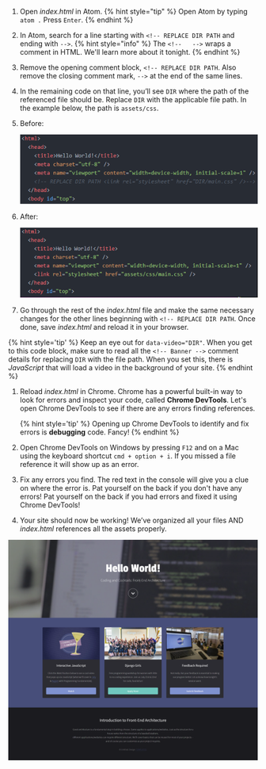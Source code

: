 1. Open _index.html_ in Atom. 
   {% hint style="tip" %}
Open Atom by typing `atom .` Press `Enter`.
  {% endhint %}

1. In Atom, search for a line starting with `<!-- REPLACE DIR PATH` and ending with `-->`.
   {% hint style="info" %}
The `<!--   -->` wraps a comment in HTML. We'll learn more about it tonight.
   {% endhint %}
  
1. Remove the opening comment block, `<!-- REPLACE DIR PATH`. Also remove the closing comment mark, `-->` at the end of the same lines.

1. In the remaining code on that line, you’ll see `DIR` where the path of the referenced file should be. Replace `DIR` with the applicable file path. In the example below, the path is `assets/css`.

  1. Before:

     ![](images/code-before.png)

  1. After:

     ![](images/code-after.png)

1. Go through the rest of the _index.html_ file and make the same necessary changes for the other lines beginning with  `<!-- REPLACE DIR PATH`. Once done, save _index.html_ and reload it in your browser.

  {% hint style='tip' %}
Keep an eye out for `data-video="DIR"`. When you get to this code block, make sure to read all the `<!-- Banner -->` comment details for replacing `DIR` with the file path. When you set this, there is _JavaScript_ that will load a video in the background of your site.
  {% endhint %}

1. Reload _index.html_ in Chrome. Chrome has a powerful built-in way to look for errors and inspect your code, called **Chrome DevTools**. Let's open Chrome DevTools to see if there are any errors finding references. 

   {% hint style='tip' %}
Opening up Chrome DevTools to identify and fix errors is **debugging** code. Fancy!
   {% endhint %}

1. Open Chrome DevTools on Windows by pressing `F12` and on a Mac using the keyboard shortcut `cmd + option + i`. If you missed a file reference it will show up as an error. 

1. Fix any errors you find. The red text in the console will give you a clue on where the error is. Pat yourself on the back if you don't have any errors! Pat yourself on the back if you had errors and fixed it using Chrome DevTools!

1. Your site should now be working! We’ve organized all your files AND _index.html_ references all the assets properly.

![](images/finished.png)
